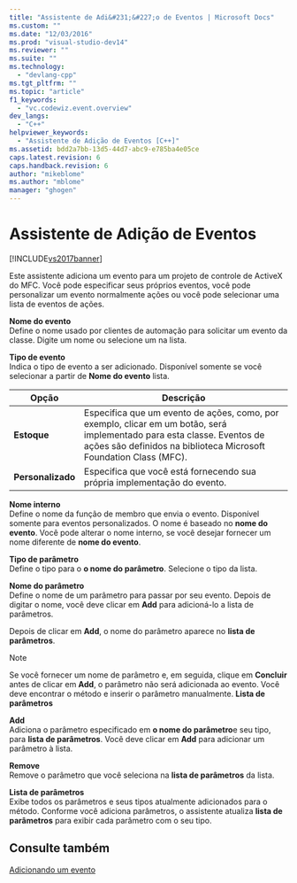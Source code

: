 ```yaml
---
title: "Assistente de Adi&#231;&#227;o de Eventos | Microsoft Docs"
ms.custom: ""
ms.date: "12/03/2016"
ms.prod: "visual-studio-dev14"
ms.reviewer: ""
ms.suite: ""
ms.technology: 
  - "devlang-cpp"
ms.tgt_pltfrm: ""
ms.topic: "article"
f1_keywords: 
  - "vc.codewiz.event.overview"
dev_langs: 
  - "C++"
helpviewer_keywords: 
  - "Assistente de Adição de Eventos [C++]"
ms.assetid: bdd2a7bb-13d5-44d7-abc9-e785ba4e05ce
caps.latest.revision: 6
caps.handback.revision: 6
author: "mikeblome"
ms.author: "mblome"
manager: "ghogen"
---
```

# Assistente de Adi&#231;&#227;o de Eventos
[!INCLUDE[vs2017banner](../assembler/inline/includes/vs2017banner.md)]

Este assistente adiciona um evento para um projeto de controle de ActiveX do MFC.  Você pode especificar seus próprios eventos, você pode personalizar um evento normalmente ações ou você pode selecionar uma lista de eventos de ações.  
  
 **Nome do evento**  
 Define o nome usado por clientes de automação para solicitar um evento da classe.  Digite um nome ou selecione um na lista.  
  
 **Tipo de evento**  
 Indica o tipo de evento a ser adicionado.  Disponível somente se você selecionar a partir de  **Nome do evento** lista.  
  
|Opção|Descrição|  
|-----------|---------------|  
|**Estoque**|Especifica que um evento de ações, como, por exemplo, clicar em um botão, será implementado para esta classe.  Eventos de ações são definidos na biblioteca Microsoft Foundation Class \(MFC\).|  
|**Personalizado**|Especifica que você está fornecendo sua própria implementação do evento.|  
  
 **Nome interno**  
 Define o nome da função de membro que envia o evento.  Disponível somente para eventos personalizados.  O nome é baseado no  **nome do evento**.  Você pode alterar o nome interno, se você desejar fornecer um nome diferente de  **nome do evento**.  
  
 **Tipo de parâmetro**  
 Define o tipo para o  **o nome do parâmetro**.  Selecione o tipo da lista.  
  
 **Nome do parâmetro**  
 Define o nome de um parâmetro para passar por seu evento.  Depois de digitar o nome, você deve clicar em  **Add** para adicioná\-lo a lista de parâmetros.  
  
 Depois de clicar em  **Add**, o nome do parâmetro aparece no  **lista de parâmetros**.  
  
> [!NOTE]
>  Se você fornecer um nome de parâmetro e, em seguida, clique em  **Concluir** antes de clicar em  **Add**, o parâmetro não será adicionada ao evento.  Você deve encontrar o método e inserir o parâmetro manualmente. **Lista de parâmetros**  
  
 **Add**  
 Adiciona o parâmetro especificado em  **o nome do parâmetro**e seu tipo, para  **lista de parâmetros**.  Você deve clicar em  **Add** para adicionar um parâmetro à lista.  
  
 **Remove**  
 Remove o parâmetro que você seleciona na  **lista de parâmetros** da lista.  
  
 **Lista de parâmetros**  
 Exibe todos os parâmetros e seus tipos atualmente adicionados para o método.  Conforme você adiciona parâmetros, o assistente atualiza  **lista de parâmetros** para exibir cada parâmetro com o seu tipo.  
  
## Consulte também  
 [Adicionando um evento](../Topic/Adding%20an%20Event%20\(Visual%20C++\).md)